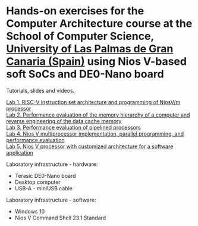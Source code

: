 # Hands-on exercises for the Computer Architecture course at the School of Computer Science, [University of Las Palmas de Gran Canaria (Spain)](https://internacional.ulpgc.es/en/) using Nios V-based soft SoCs and DE0-Nano board

Tutorials, slides and videos.

[Lab 1. RISC-V instruction set architecture and programming of NiosV/m processor](lab1) <br />
[Lab 2. Performance evaluation of the memory hierarchy of a computer and reverse engineering of the data cache memory](lab2) <br />
[Lab 3. Performance evaluation of pipelined processors](lab3) <br />
[Lab 4. Nios V multiprocessor implementation, parallel programming, and performance evaluation](lab4) <br />
[Lab 5. Nios V processor with customized architecture for a software application](lab5) <br />

Laboratory infrastructure - hardware: <br />
- Terasic DE0-Nano board <br />
- Desktop computer <br />
- USB-A - miniUSB cable <br />

Laboratory infrastructure - software: <br />
- Windows 10 <br />
- Nios V Command Shell 23.1 Standard <br />

